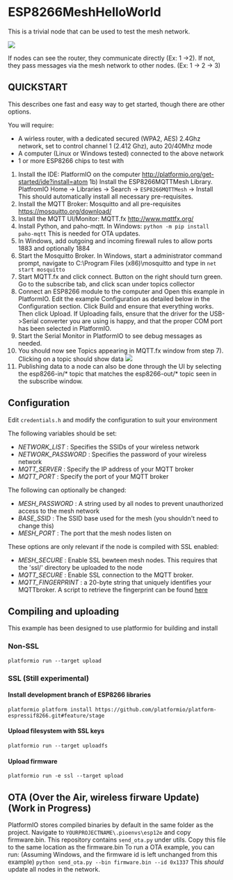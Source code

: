# ESP8266MeshHelloWorld

This is a trivial node that can be used to test the mesh network.

![](http://i.imgur.com/w0uKBjU.png)

If nodes can see the router, they communicate directly (Ex: 1 ->2). If not, they pass messages via the mesh network to other nodes. (Ex: 1 -> 2 -> 3)

## QUICKSTART
This describes one fast and easy way to get started, though there are other options.

You will require:
- A wirless router, with a dedicated secured (WPA2, AES) 2.4Ghz network, set to control channel 1 (2.412 Ghz), auto 20/40Mhz mode
- A computer (Linux or Windows tested) connected to the above network
- 1 or more ESP8266 chips to test with

1) Install the IDE: PlatformIO on the computer http://platformio.org/get-started/ide?install=atom
1b) Install the ESP8266MQTTMesh Library. PlatfromIO Home -> Libraries -> Search -> ```ESP8266MQTTMesh``` -> Install\
This should automatically install all necessary pre-requisites. 
2) Install the MQTT Broker: Mosquitto and all pre-requisites https://mosquitto.org/download/
3) Install the MQTT UI/Monitor: MQTT.fx http://www.mqttfx.org/
4) Install Python, and paho-mqtt. In Windows: ```python -m pip install paho-mqtt``` This is needed for OTA updates.
5) In Windows, add outgoing and incoming firewall rules to allow ports 1883 and optionally 1884
6) Start the Mosquitto Broker. In Windows, start a administrator command prompt, navigate to C:\Program Files (x86)\mosquitto and type in ```net start mosquitto```
7) Start MQTT.fx and click connect. Button on the right should turn green. Go to the subscribe tab, and click scan under topics collector
8) Connect an ESP8266 module to the computer and Open this example in PlatformIO. Edit the example Configuration as detailed below in the Configuration section. Click Build and ensure that everything works. Then click Upload. If Uploading fails, ensure that the driver for the USB->Serial converter you are using is happy, and that the proper COM port has been selected in PlatformIO.
9) Start the Serial Monitor in PlatformIO to see debug messages as needed.
10) You should now see Topics appearing in MQTT.fx window from step 7). Clicking on a topic should show data
![](http://i.imgur.com/ucylCqR.png)
11) Publishing data to a node can also be done through the UI by selecting the esp8266-in/* topic that matches the esp8266-out/* topic seen in the subscribe window.

## Configuration
Edit `credentials.h` and modify the configuration to suit your environment

The following variables should be set:
 - *NETWORK_LIST* : Specifies the SSIDs of your wireless network
 - *NETWORK_PASSWORD* : Specifies the password of your wireless network
 - *MQTT_SERVER* : Specify the IP address of your MQTT broker
 - *MQTT_PORT* : Specify the port of your MQTT broker

The following can optionally be changed:
 - *MESH_PASSWORD* : A string used by all nodes to prevent unauthorized access to the mesh network
 - *BASE_SSID* : The SSID base used for the mesh (you shouldn't need to change this)
 - *MESH_PORT* : The port that the mesh nodes listen on

These options are only relevant if the node is compiled with SSL enabled:
 - *MESH_SECURE* : Enable SSL bewteen mesh nodes.  This requires that the 'ssl/' directory be uploaded to the node
 - *MQTT_SECURE* : Enable SSL connection to the MQTT broker.
 - *MQTT_FINGERPRINT* : a 20-byte string that uniquely identifies your MQTTbroker.  A script to retrieve the fingerprint can be found [here](https://github.com/marvinroger/async-mqtt-client/blob/master/scripts/get-fingerprint/get-fingerprint.py)
   
## Compiling and uploading
This example has been designed to use platformio for building and install

### Non-SSL
`platformio run --target upload`

### SSL (Still experimental)
#### Install development branch of ESP8266 libraries
`platformio platform install https://github.com/platformio/platform-espressif8266.git#feature/stage`
#### Upload filesystem with SSL keys
`platformio run --target uploadfs`
#### Upload firmware
`platformio run -e ssl --target upload`

## OTA (Over the Air, wireless firware Update) (Work in Progress)
PlatformIO stores compiled binaries by default in the same folder as the project. Navigate to ```YOURPROJECTNAME\.pioenvs\esp12e``` and copy firmware.bin.
This repository contains ```send_ota.py``` under utils. Copy this file to the same location as the firmware.bin
To run a OTA example, you can run: (Assuming Windows, and the firmware id is left unchanged from this example)
```python send_ota.py --bin firmware.bin --id 0x1337```
This *should* update all nodes in the network.

